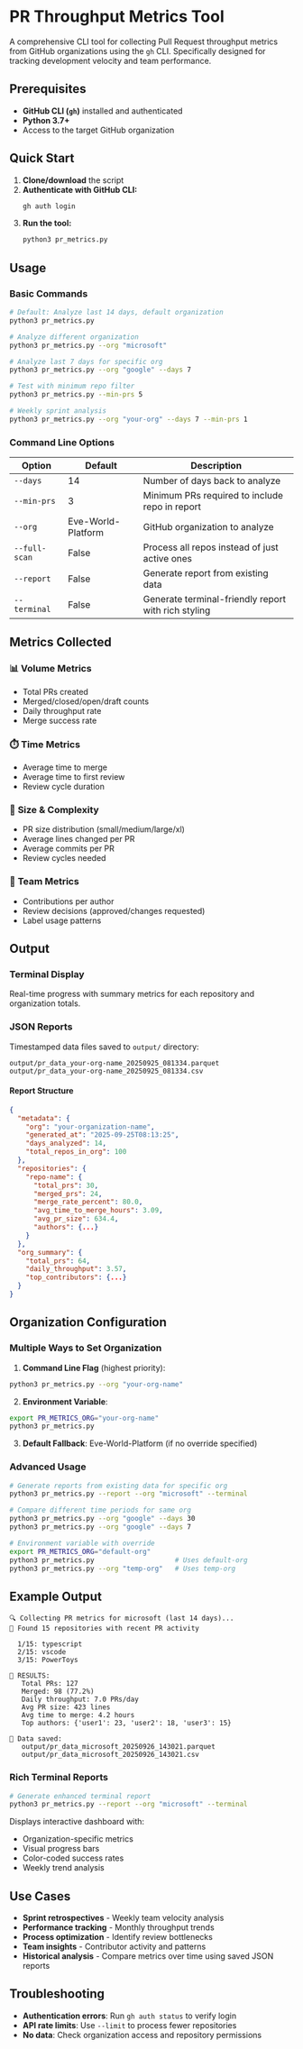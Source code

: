 # PR Throughput Metrics Tool

A comprehensive CLI tool for collecting Pull Request throughput metrics from GitHub organizations using the `gh` CLI. Specifically designed for tracking development velocity and team performance.

## Prerequisites

- **GitHub CLI (`gh`)** installed and authenticated
- **Python 3.7+**
- Access to the target GitHub organization

## Quick Start

1. **Clone/download** the script
2. **Authenticate with GitHub CLI:**
   ```bash
   gh auth login
   ```
3. **Run the tool:**
   ```bash
   python3 pr_metrics.py
   ```

## Usage

### Basic Commands

```bash
# Default: Analyze last 14 days, default organization
python3 pr_metrics.py

# Analyze different organization
python3 pr_metrics.py --org "microsoft"

# Analyze last 7 days for specific org
python3 pr_metrics.py --org "google" --days 7

# Test with minimum repo filter
python3 pr_metrics.py --min-prs 5

# Weekly sprint analysis
python3 pr_metrics.py --org "your-org" --days 7 --min-prs 1
```

### Command Line Options

| Option | Default | Description |
|--------|---------|-------------|
| `--days` | 14 | Number of days back to analyze |
| `--min-prs` | 3 | Minimum PRs required to include repo in report |
| `--org` | Eve-World-Platform | GitHub organization to analyze |
| `--full-scan` | False | Process all repos instead of just active ones |
| `--report` | False | Generate report from existing data |
| `--terminal` | False | Generate terminal-friendly report with rich styling |

## Metrics Collected

### 📊 **Volume Metrics**
- Total PRs created
- Merged/closed/open/draft counts
- Daily throughput rate
- Merge success rate

### ⏱️ **Time Metrics**
- Average time to merge
- Average time to first review
- Review cycle duration

### 📏 **Size & Complexity**
- PR size distribution (small/medium/large/xl)
- Average lines changed per PR
- Average commits per PR
- Review cycles needed

### 👥 **Team Metrics**
- Contributions per author
- Review decisions (approved/changes requested)
- Label usage patterns

## Output

### Terminal Display
Real-time progress with summary metrics for each repository and organization totals.

### JSON Reports
Timestamped data files saved to `output/` directory:
```
output/pr_data_your-org-name_20250925_081334.parquet
output/pr_data_your-org-name_20250925_081334.csv
```

#### Report Structure
```json
{
  "metadata": {
    "org": "your-organization-name",
    "generated_at": "2025-09-25T08:13:25",
    "days_analyzed": 14,
    "total_repos_in_org": 100
  },
  "repositories": {
    "repo-name": {
      "total_prs": 30,
      "merged_prs": 24,
      "merge_rate_percent": 80.0,
      "avg_time_to_merge_hours": 3.09,
      "avg_pr_size": 634.4,
      "authors": {...}
    }
  },
  "org_summary": {
    "total_prs": 64,
    "daily_throughput": 3.57,
    "top_contributors": {...}
  }
}
```

## Organization Configuration

### Multiple Ways to Set Organization

1. **Command Line Flag** (highest priority):
```bash
python3 pr_metrics.py --org "your-org-name"
```

2. **Environment Variable**:
```bash
export PR_METRICS_ORG="your-org-name"
python3 pr_metrics.py
```

3. **Default Fallback**: Eve-World-Platform (if no override specified)

### Advanced Usage

```bash
# Generate reports from existing data for specific org
python3 pr_metrics.py --report --org "microsoft" --terminal

# Compare different time periods for same org
python3 pr_metrics.py --org "google" --days 30
python3 pr_metrics.py --org "google" --days 7

# Environment variable with override
export PR_METRICS_ORG="default-org"
python3 pr_metrics.py                    # Uses default-org
python3 pr_metrics.py --org "temp-org"   # Uses temp-org
```

## Example Output

```
🔍 Collecting PR metrics for microsoft (last 14 days)...
🎯 Found 15 repositories with recent PR activity

  1/15: typescript
  2/15: vscode
  3/15: PowerToys

🎯 RESULTS:
   Total PRs: 127
   Merged: 98 (77.2%)
   Daily throughput: 7.0 PRs/day
   Avg PR size: 423 lines
   Avg time to merge: 4.2 hours
   Top authors: {'user1': 23, 'user2': 18, 'user3': 15}

💾 Data saved:
   output/pr_data_microsoft_20250926_143021.parquet
   output/pr_data_microsoft_20250926_143021.csv
```

### Rich Terminal Reports

```bash
# Generate enhanced terminal report
python3 pr_metrics.py --report --org "microsoft" --terminal
```

Displays interactive dashboard with:
- Organization-specific metrics
- Visual progress bars
- Color-coded success rates
- Weekly trend analysis

## Use Cases

- **Sprint retrospectives** - Weekly team velocity analysis
- **Performance tracking** - Monthly throughput trends
- **Process optimization** - Identify review bottlenecks
- **Team insights** - Contributor activity and patterns
- **Historical analysis** - Compare metrics over time using saved JSON reports

## Troubleshooting

- **Authentication errors**: Run `gh auth status` to verify login
- **API rate limits**: Use `--limit` to process fewer repositories
- **No data**: Check organization access and repository permissions